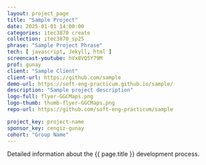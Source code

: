 ```yaml
---
layout: project_page
title: "Sample Project"
date: 2025-01-01 14:00:00
categories: itec3870 create
collection: itec3870_sp25
phrase: "Sample Project Phrase"
tech: [ javascript, Jekyll, html ]
screencast-youtube: hVx8VQ5Y79M
prof: gunay
client: "Sample Client"
client-url: https://github.com/sample
demo-url: https://soft-eng-practicum.github.io/sample/
description: "Sample project description"
logo-full: flyer-GGCMaps.png
logo-thumb: thumb-flyer-GGCMaps.png
repo-url: https://github.com/soft-eng-practicum/sample

project_key: project-name
sponsor_key: cengiz-gunay
cohort: "Group Name"
---
```


Detailed information about the {{ page.title }} development process.

<!-- lightgallery -->
<script src="https://code.jquery.com/jquery-2.2.4.min.js"></script>
<script src="https://cdn.jsdelivr.net/lightgallery/1.3.7/js/lightgallery.min.js">
</script>
<script src="https://cdn.jsdelivr.net/g/lg-zoom"></script>

<script type="text/javascript">

    $(document).ready(function() {

        $("body").lightGallery({

            zoom: true,
            selector: 'a#lightgallery',
            selectWithin: 'body'

        });

    });

</script>

[ggc]: http://www.ggc.edu
[gunay-ggc]: http://www.ggc.edu/about-ggc/directory/cengiz-gunay
[doloc-ggc]: http://www.ggc.edu/about-ggc/directory/anca-doloc-mihu
